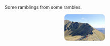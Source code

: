 Some ramblings from some rambles.

<figure style="display: block; text-align: center;">
  <img src="/assets/DSC_7558.JPEG" alt="frontpageimage" style="display: block; margin: 0 auto; width: 30%; border-radius: 10px;">
</figure>

